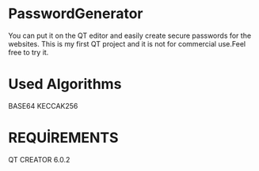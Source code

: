 # PasswordGenerator
You can put it on the QT editor and easily create secure passwords for the websites. This is my first QT project and it is not for commercial use.Feel free to try it.

# Used Algorithms
BASE64
KECCAK256

# REQUİREMENTS
QT CREATOR 6.0.2
